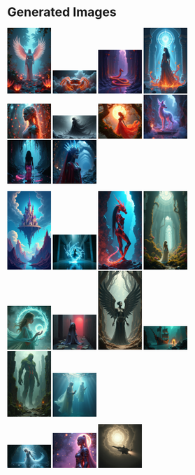 # Generated Images



<img src="2025_07_09_01.png" width="100"/> <img src="2025_07_09_02.png" width="100"/> <img src="2025_07_09_03.png" width="100"/> <img src="2025_07_09_04.png" width="100"/> <img src="2025_07_09_05.png" width="100"/> <img src="2025_07_09_06.png" width="100"/> <img src="2025_07_09_07.png" width="100"/> <img src="2025_07_09_08.png" width="100"/> <img src="2025_07_09_09.png" width="100"/> <img src="2025_07_09_10.png" width="100"/>

<img src="2025_07_09_11.png" width="100"/> <img src="2025_07_09_12.png" width="100"/> <img src="2025_07_09_13.png" width="100"/> <img src="2025_07_09_14.png" width="100"/> <img src="2025_07_09_15.png" width="100"/> <img src="2025_07_09_16.png" width="100"/> <img src="2025_07_09_17.png" width="100"/> <img src="2025_07_09_18.png" width="100"/> <img src="2025_07_09_19.png" width="100"/> <img src="2025_07_09_20.png" width="100"/>

<img src="2025_07_09_21.png" width="100"/> <img src="2025_07_09_22.png" width="100"/> <img src="2025_07_09_23.png" width="100"/>